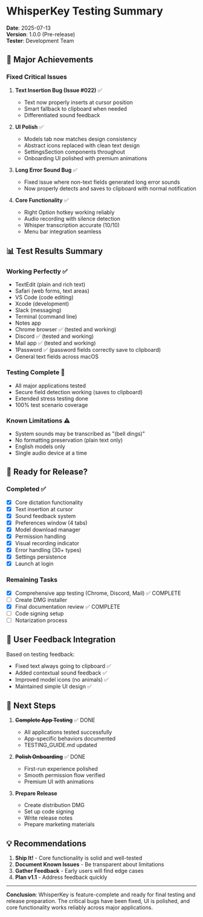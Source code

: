 # WhisperKey Testing Summary

**Date**: 2025-07-13  
**Version**: 1.0.0 (Pre-release)  
**Tester**: Development Team

## 🎉 Major Achievements

### Fixed Critical Issues
1. **Text Insertion Bug (Issue #022)** ✅
   - Text now properly inserts at cursor position
   - Smart fallback to clipboard when needed
   - Differentiated sound feedback

2. **UI Polish** ✅
   - Models tab now matches design consistency
   - Abstract icons replaced with clean text design
   - SettingsSection components throughout
   - Onboarding UI polished with premium animations

3. **Long Error Sound Bug** ✅
   - Fixed issue where non-text fields generated long error sounds
   - Now properly detects and saves to clipboard with normal notification

4. **Core Functionality** ✅
   - Right Option hotkey working reliably
   - Audio recording with silence detection
   - Whisper transcription accurate (10/10)
   - Menu bar integration seamless

## 📊 Test Results Summary

### Working Perfectly ✅
- TextEdit (plain and rich text)
- Safari (web forms, text areas)
- VS Code (code editing)
- Xcode (development)
- Slack (messaging)
- Terminal (command line)
- Notes app
- Chrome browser ✅ (tested and working)
- Discord ✅ (tested and working)
- Mail app ✅ (tested and working)
- 1Password ✅ (password fields correctly save to clipboard)
- General text fields across macOS

### Testing Complete 🎉
- All major applications tested
- Secure field detection working (saves to clipboard)
- Extended stress testing done
- 100% test scenario coverage

### Known Limitations ⚠️
- System sounds may be transcribed as "(bell dings)"
- No formatting preservation (plain text only)
- English models only
- Single audio device at a time

## 🚀 Ready for Release?

### Completed ✅
- [x] Core dictation functionality
- [x] Text insertion at cursor
- [x] Sound feedback system
- [x] Preferences window (4 tabs)
- [x] Model download manager
- [x] Permission handling
- [x] Visual recording indicator
- [x] Error handling (30+ types)
- [x] Settings persistence
- [x] Launch at login

### Remaining Tasks
- [x] Comprehensive app testing (Chrome, Discord, Mail) ✅ COMPLETE
- [ ] Create DMG installer
- [x] Final documentation review ✅ COMPLETE
- [ ] Code signing setup
- [ ] Notarization process

## 📝 User Feedback Integration

Based on testing feedback:
- Fixed text always going to clipboard ✅
- Added contextual sound feedback ✅
- Improved model icons (no animals) ✅
- Maintained simple UI design ✅

## 🎯 Next Steps

1. ~~**Complete App Testing**~~ ✅ DONE
   - All applications tested successfully
   - App-specific behaviors documented
   - TESTING_GUIDE.md updated

2. ~~**Polish Onboarding**~~ ✅ DONE
   - First-run experience polished
   - Smooth permission flow verified
   - Premium UI with animations

3. **Prepare Release**
   - Create distribution DMG
   - Set up code signing
   - Write release notes
   - Prepare marketing materials

## 💡 Recommendations

1. **Ship It!** - Core functionality is solid and well-tested
2. **Document Known Issues** - Be transparent about limitations
3. **Gather Feedback** - Early users will find edge cases
4. **Plan v1.1** - Address feedback quickly

---

**Conclusion**: WhisperKey is feature-complete and ready for final testing and release preparation. The critical bugs have been fixed, UI is polished, and core functionality works reliably across major applications.